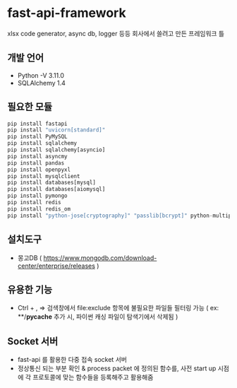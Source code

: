 # fast-api-framework
xlsx code generator, async db, logger 등등 회사에서 쓸려고 만든 프레임워크 틀


## 개발 언어
+ Python -V 3.11.0
+ SQLAlchemy 1.4 


## 필요한 모듈
``` python
pip install fastapi
pip install "uvicorn[standard]"
pip install PyMySQL
pip install sqlalchemy
pip install sqlalchemy[asyncio]
pip install asyncmy
pip install pandas
pip install openpyxl
pip install mysqlclient
pip install databases[mysql]
pip install databases[aiomysql]
pip install pymongo
pip install redis
pip install redis_om
pip install "python-jose[cryptography]" "passlib[bcrypt]" python-multipart
```

## 설치도구
+ 몽고DB ( https://www.mongodb.com/download-center/enterprise/releases )

## 유용한 기능
+ Ctrl + , => 검색창에서 file:exclude 항목에 불필요한 파일들 필터링 가능 ( ex: **/__pycache__ 추가 시, 파이썬 캐싱 파일이 탐색기에서 삭제됨 )

## Socket 서버
+ fast-api 를 활용한 다중 접속 socket 서버
+ 정상통신 되는 부분 확인 & process packet 에 정의된 함수를, 사전 start up 시점에 각 프로토콜에 맞는 함수들을 등록해주고 활용해줌
